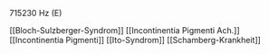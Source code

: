 715230 Hz (E)

[[Bloch-Sulzberger-Syndrom]]
[[Incontinentia Pigmenti Ach.]]
[[Incontinentia Pigmenti]]
[[Ito-Syndrom]]
[[Schamberg-Krankheit]]